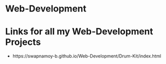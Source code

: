 # Web-Development 
<h1>Links for all my Web-Development Projects</h1>

<ul>
<li>https://swapnamoy-b.github.io/Web-Development/Drum-Kit/index.html</li>

</ul>
